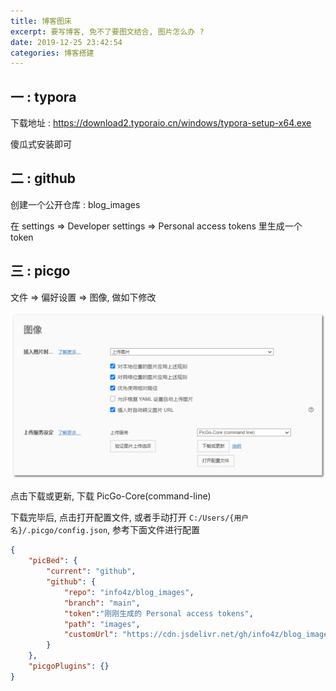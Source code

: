 ```yaml
---
title: 博客图床
excerpt: 要写博客, 免不了要图文结合, 图片怎么办 ?
date: 2019-12-25 23:42:54
categories: 博客搭建
---
```






## 一 : typora

下载地址 : https://download2.typoraio.cn/windows/typora-setup-x64.exe

傻瓜式安装即可

## 二 : github

创建一个公开仓库 : blog_images

在 settings => Developer settings => Personal access tokens 里生成一个 token

## 三 : picgo

文件 => 偏好设置 => 图像, 做如下修改

![image-2019122501](../blog/image-2019122501.png) 

点击下载或更新, 下载 PicGo-Core(command-line)

下载完毕后, 点击打开配置文件, 或者手动打开 `C:/Users/{用户名}/.picgo/config.json`, 参考下面文件进行配置

```json
{
    "picBed": {
		"current": "github",
        "github": {
            "repo": "info4z/blog_images",
            "branch": "main",
            "token":"刚刚生成的 Personal access tokens",  
            "path": "images",
            "customUrl": "https://cdn.jsdelivr.net/gh/info4z/blog_images@main"
        }
    },
    "picgoPlugins": {}
}
```


